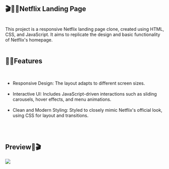 
 <h2>🎬📌✨Netflix Landing Page</h2><br>
This project is a responsive Netflix landing page clone, created using HTML, CSS, and JavaScript. It aims to replicate the design and basic functionality of Netflix's homepage.
<br><br>
<h2>🌸📎Features</h2><br>
<ul>
  <li>Responsive Design: The layout adapts to different screen sizes.</li><br>
    <li>Interactive UI: Includes JavaScript-driven interactions such as sliding carousels, hover effects, and menu animations.</li><br>
    <li>Clean and Modern Styling: Styled to closely mimic Netflix's official look, using CSS for layout and transitions.</li><br>
</ul>

<br>
<h2>Preview🎥🎬</h2>
<img src="(./Netflix-WatchTVShowsOnline.gif)">


